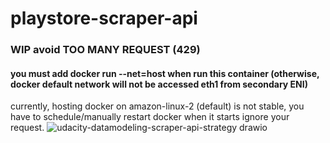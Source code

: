 # playstore-scraper-api

### WIP avoid TOO MANY REQUEST (429)
#### you must add docker run --net=host when run this container (otherwise, docker default network will not be accessed eth1 from secondary ENI)
currently, hosting docker on amazon-linux-2 (default) is not stable, you have to schedule/manually restart docker when it starts ignore your request.
![udacity-datamodeling-scraper-api-strategy drawio](https://user-images.githubusercontent.com/45708687/209457355-caba991a-151e-4b34-883b-c46d1dd24201.png)
